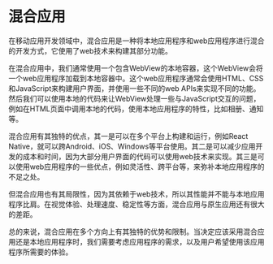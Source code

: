 # 混合应用

在移动应用开发领域中，混合应用是一种将本地应用程序和web应用程序进行混合的开发方式，它使用了web技术来构建其部分功能。

在混合应用中，我们通常使用一个包含WebView的本地容器，这个WebView会将一个web应用程序加载到本地容器中。这个web应用程序通常会使用HTML、CSS和JavaScript来构建用户界面，并使用一些不同的web APIs来实现不同的功能。然后我们可以使用本地的代码来让WebView处理一些与JavaScript交互的问题，例如在HTML页面中调用本地的代码，使用本地应用程序的特性，比如相册、通知等。

混合应用有其独特的优点，其一是可以在多个平台上构建和运行，例如React Native，就可以跨Android、iOS、Windows等平台使用。其二是可以减少应用开发的成本和时间，因为大部分用户界面的代码可以使用web技术来实现。其三是可以使用web应用程序的一些优点，例如灵活性、跨平台等，来弥补本地应用程序的不足之处。

但混合应用也有其局限性，因为其依赖于web技术，所以其性能并不能与本地应用程序比肩。在视觉体验、处理速度、稳定性等方面，混合应用与原生应用还有很大的差距。

总的来说，混合应用在多个方向上有其独特的优势和限制。当决定应该采用混合应用还是本地应用程序时，我们需要考虑应用程序的需求，以及用户希望使用该应用程序所需要的体验。